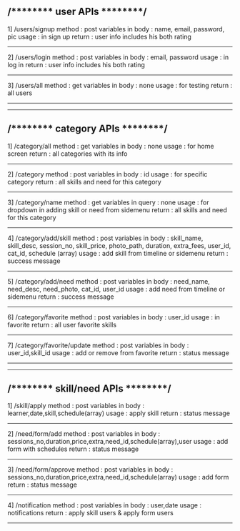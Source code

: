 /******** user APIs ********/
----------------------------------------
1] /users/signup
method : post
variables in body : name, email, password, pic
usage : in sign up
return : user info includes his both rating 
********************************************
2] /users/login
method : post
variables in body : email, password
usage : in log in
return : user info includes his both rating 
********************************************
3] /users/all
method : get
variables in body : none
usage : for testing
return : all users
********************************************

********************************************
/******** category APIs ********/
----------------------------------------
1] /category/all
method : get
variables in body : none
usage : for home screen
return : all categories with its info
********************************************
2] /category
method : post
variables in body : id
usage : for specific category
return : all skills and need for this category
********************************************
3] /category/name
method : get
variables in query : none
usage : for dropdown in adding skill or need from sidemenu
return : all skills and need for this category
********************************************
4] /category/add/skill
method : post
variables in body : skill_name, skill_desc, session_no, skill_price, photo_path, duration, extra_fees, user_id, cat_id, schedule (array)
usage : add skill from timeline or sidemenu
return : success message
********************************************
5] /category/add/need
method : post
variables in body : need_name, need_desc, need_photo, cat_id, user_id
usage : add need from timeline or sidemenu
return : success message
********************************************
6] /category/favorite
method : post
variables in body : user_id
usage : in favorite
return : all user favorite skills
********************************************
7] /category/favorite/update
method : post
variables in body : user_id,skill_id
usage : add or remove from favorite
return : status message
********************************************

********************************************
/******** skill/need APIs ********/
----------------------------------------
1] /skill/apply
method : post
variables in body : learner,date,skill,schedule(array)
usage : apply skill
return : status message
********************************************
2] /need/form/add
method : post
variables in body : sessions_no,duration,price,extra,need_id,schedule(array),user
usage : add form with schedules
return : status message
********************************************
3] /need/form/approve
method : post
variables in body : sessions_no,duration,price,extra,need_id,schedule(array)
usage : add form
return : status message
********************************************
4] /notification
method : post
variables in body : user,date
usage : notifications
return : apply skill users & apply form users 
********************************************
